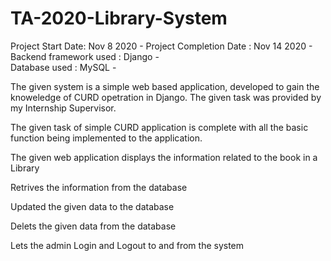 # TA-2020-Library-System

Project Start Date: Nov 8 2020 - 
Project Completion Date : Nov 14 2020 - 
Backend framework used : Django -  
Database used : MySQL - 

  



The given system is a simple web based application, developed to gain the knoweledge of CURD opetration in Django. The given task was provided by my Internship Supervisor. 

The given task of simple CURD application is complete with all the basic function being implemented to the application. 

The given web application displays the information related to the book in a Library

Retrives the information from the database

Updated the given data to the database

Delets the given data from the database

Lets the admin Login and Logout to and from  the system

